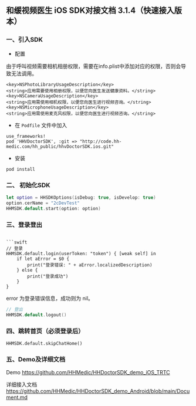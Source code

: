 ## 和缓视频医生 iOS SDK对接文档 3.1.4（快速接入版本）

### 一、引入SDK
* 配置

由于呼叫视频需要相机相册权限，需要在info.plist中添加对应的权限，否则会导致无法调用。

```
<key>NSPhotoLibraryUsageDescription</key>
<string>应用需要使用相册权限，以便您向医生发送健康资料。</string>
<key>NSCameraUsageDescription</key>
<string>应用需使用相机权限，以便您向医生进行视频咨询。</string>
<key>NSMicrophoneUsageDescription</key>
<string>应用需使用麦克风权限，以便您向医生进行视频咨询。</string>
```

*  在 `Podfile` 文件中加入

```shell
use_frameworks!
pod 'HHVDoctorSDK', :git => "http://code.hh-medic.com/hh_public/hhvDoctorSDK.ios.git"
```
* 安装

``` shell
pod install
```


### 二、 初始化SDK

```swift
let option = HHSDKOptions(isDebug: true, isDevelop: true)
option.cerName = "2cDevTest"
HHMSDK.default.start(option: option)
```

### 三、登录登出

```

```swift
// 登录
HHMSDK.default.login(userToken: "token") { [weak self] in
    if let aError = $0 {
        print("登录错误: " + aError.localizedDescription)
    } else {
        print("登录成功")
    }
}
```
error 为登录错误信息，成功则为 nil。
```swift
// 登出
HHMSDK.default.logout()
```

### 四、跳转首页（必须登录后）

```
HHMSDK.default.skipChatHome()
```

### 五、Demo及详细文档

Demo
https://github.com/HHMedic/HHDoctorSDK_demo_iOS_TRTC

详细接入文档
https://github.com/HHMedic/HHDoctorSDK_demo_Android/blob/main/Document.md

